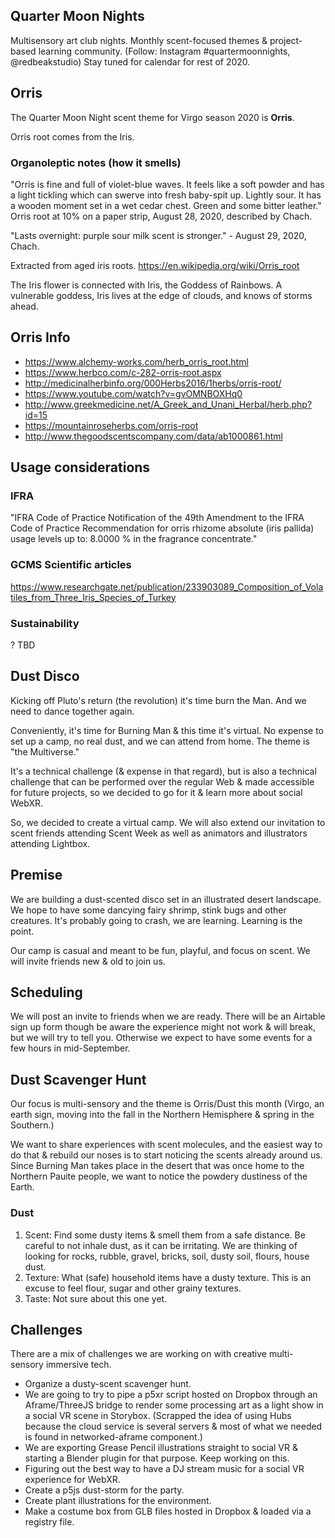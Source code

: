 ## Quarter Moon Nights
Multisensory art club nights.
Monthly scent-focused themes & project-based learning community.
(Follow: Instagram #quartermoonnights, @redbeakstudio)
Stay tuned for calendar for rest of 2020.

## Orris
The Quarter Moon Night scent theme for Virgo season 2020 is **Orris**.

Orris root comes from the Iris.

### Organoleptic notes (how it smells)
"Orris is fine and full of violet-blue waves. It feels like a soft powder and has a light tickling which can swerve into fresh baby-spit up. Lightly sour. It has a wooden moment set in a wet cedar chest.
Green and some bitter leather."
Orris root at 10% on a paper strip, August 28, 2020, described by Chach.

"Lasts overnight: purple sour milk scent is stronger." - August 29, 2020, Chach.

Extracted from aged iris roots. https://en.wikipedia.org/wiki/Orris_root

The Iris flower is connected with Iris, the Goddess of Rainbows.
A vulnerable goddess, Iris lives at the edge of clouds, and knows of storms ahead.

## Orris Info
* https://www.alchemy-works.com/herb_orris_root.html
* https://www.herbco.com/c-282-orris-root.aspx
* http://medicinalherbinfo.org/000Herbs2016/1herbs/orris-root/
* https://www.youtube.com/watch?v=gvOMNBOXHq0
* http://www.greekmedicine.net/A_Greek_and_Unani_Herbal/herb.php?id=15
* https://mountainroseherbs.com/orris-root
* http://www.thegoodscentscompany.com/data/ab1000861.html

## Usage considerations
### IFRA
"IFRA Code of Practice Notification of the 49th Amendment to the IFRA Code of Practice
Recommendation for orris rhizome absolute (iris pallida) usage levels up to: 8.0000 % in the fragrance concentrate."

### GCMS Scientific articles
https://www.researchgate.net/publication/233903089_Composition_of_Volatiles_from_Three_Iris_Species_of_Turkey

### Sustainability
? TBD

## Dust Disco
Kicking off Pluto's return (the revolution) it's time burn the Man.
And we need to dance together again.

Conveniently, it's time for Burning Man & this time it's virtual.
No expense to set up a camp, no real dust, and we can attend from home. The theme is "the Multiverse."

It's a technical challenge (& expense in that regard), but is also a technical challenge that can be performed over the regular Web & made accessible for future projects, so we decided to go for it & learn more about social WebXR.

So, we decided to create a virtual camp. We will also extend our invitation to scent friends attending Scent Week as well as animators and illustrators attending Lightbox.

## Premise
We are building a dust-scented disco set in an illustrated desert landscape. We hope to have some dancying fairy shrimp, stink bugs and other creatures. It's probably going to crash, we are learning. Learning is the point.

Our camp is casual and meant to be fun, playful, and focus on scent.
We will invite friends new & old to join us.

## Scheduling
We will post an invite to friends when we are ready. There will be an Airtable sign up form though be aware the experience might not work & will break, but we will try to tell you. Otherwise we expect to have some events for a few hours in mid-September.

## Dust Scavenger Hunt
Our focus is multi-sensory and the theme is Orris/Dust this month (Virgo, an earth sign, moving into the fall in the Northern Hemisphere & spring in the Southern.)

We want to share experiences with scent molecules, and the easiest way to do that & rebuild our noses is to start noticing the scents already around us. Since Burning Man takes place in the desert that was once home to the Northern Pauite people, we want to notice the powdery dustiness of the Earth.

### Dust
1. Scent: Find some dusty items & smell them from a safe distance. Be careful to not inhale dust, as it can be irritating. We are thinking of looking for rocks, rubble, gravel, bricks, soil, dusty soil, flours, house dust.
2. Texture: What (safe) household items have a dusty texture. This is an excuse to feel flour, sugar and other grainy textures.
3. Taste: Not sure about this one yet.

## Challenges
There are a mix of challenges we are working on with creative multi-sensory immersive tech.

* Organize a dusty-scent scavenger hunt.
* We are going to try to pipe a p5xr script hosted on Dropbox through an Aframe/ThreeJS bridge to render some processing art as a light show in a social VR scene in Storybox. (Scrapped the idea of using Hubs because the cloud service is several servers & most of what we needed is found in networked-aframe component.)
* We are exporting Grease Pencil illustrations straight to social VR & starting a Blender plugin for that purpose. Keep working on this.
* Figuring out the best way to have a DJ stream music for a social VR experience for WebXR.
* Create a p5js dust-storm for the party.
* Create plant illustrations for the environment.
* Make a costume box from GLB files hosted in Dropbox & loaded via a registry file.
